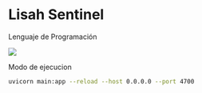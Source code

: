 # Lisah Sentinel

Lenguaje de Programación

![](https://img.shields.io/badge/Python-3.9-blue)


Modo de ejecucion
```bash
uvicorn main:app --reload --host 0.0.0.0 --port 4700
```
